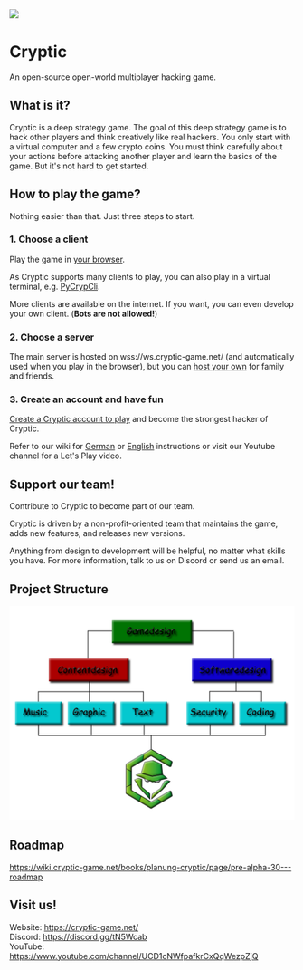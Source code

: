 <img src="https://user-images.githubusercontent.com/44207756/154739724-679a58f9-32ef-43e0-9cbc-a99fc4fb5d5e.png" width="1000" />

# Cryptic

An open-source open-world multiplayer hacking game.

## What is it?

Cryptic is a deep strategy game. The goal of this deep strategy game is to hack other players and think creatively like real hackers. You only start with a virtual computer and a few crypto coins. You must think carefully about your actions before attacking another player and learn the basics of the game. But it's not hard to get started.  

## How to play the game?

Nothing easier than that. Just three steps to start.

### 1. Choose a client

Play the game in [your browser](https://play.cryptic-game.net/).  

As Cryptic supports many clients to play, you can also play in a virtual terminal, e.g. [PyCrypCli](https://github.com/Defelo/PyCrypCli).  

More clients are available on the internet. If you want, you can even develop your own client. (**Bots are not allowed!**)  

### 2. Choose a server

The main server is hosted on wss://ws.cryptic-game.net/ (and automatically used when you play in the browser), but you can [host your own](https://github.com/cryptic-game/server) for family and friends.

### 3. Create an account and have fun

[Create a Cryptic account to play](https://play.cryptic-game.net/signup) and become the strongest hacker of Cryptic.  

Refer to our wiki for [German](https://wiki.cryptic-game.net/books/spielanleitung) or [English](https://wiki.cryptic-game.net/books/game-manual) instructions or visit our Youtube channel for a Let's Play video.

## Support our team!

Contribute to Cryptic to become part of our team.

Cryptic is driven by a non-profit-oriented team that maintains the game, adds new features, and releases new versions.

Anything from design to development will be helpful, no matter what skills you have. For more information, talk to us on Discord or send us an email.

## Project Structure

<img src="https://raw.githubusercontent.com/cryptic-game/graphics/master/wallpaper/ablauf.png" width="700" />

## Roadmap

https://wiki.cryptic-game.net/books/planung-cryptic/page/pre-alpha-30---roadmap

## Visit us!
Website: https://cryptic-game.net/  
Discord: https://discord.gg/tN5Wcab  
YouTube: https://www.youtube.com/channel/UCD1cNWfpafkrCxQqWezpZjQ
